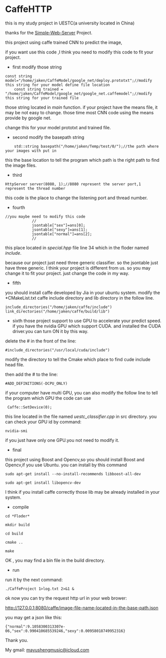 # CaffeHTTP

this is my study project in UESTC(a university located in China)

thanks for the [Simple-Web-Server](https://github.com/eidheim/Simple-Web-Server/blob/master/http_examples.cpp) Project.

this project using caffe trained CNN to predict the image,

if you want use this code ,I think you need to modify this code to fit your project.

* first 
    modify those string
```
const string model="/home/jaken/CaffeModel/google_net/deploy.prototxt";//modify this string for your model define file location
    const string trained = "/home/jaken/CaffeModel/google_net/google_net.caffemodel";//modify this string for your trained file
```
those string located in *main* function.
if your project have the means file, it may be not easy to change.
those time most CNN code using the means provide by google net.

change this for your model prototxt and trained file.

* second
    modify the basepath string
    
```
    std::string basepath("/home/jaken/Temp/test/0/");//the path where your images with put in
```

this the base location to tell the program which path is the right path to find the image files.

* third

```
HttpServer server(8080, 1);//8080 represent the server port,1 represent the thread number
```

this code is the place to change the listening port and thread number.

* fourth

```
//you maybe need to modify this code
            //
            jsontable["sex"]=ans[0];
            jsontable["sexy"]=ans[1];
            jsontable["normal"]=ans[2];
            //
```
this place located in *special.hpp* file line 34 which in the floder named *include*.

because our project just need three generic classifier. so the jsontable just have three generic. I think your project is different from us. so you may change it to fit your project. just change the code in my way.

* fifth

you should install caffe developed by Jia in your ubuntu system.
modify the *CMakeList.txt caffe include directory and lib directory in the follow line. 

```
include_directories("/home/jaken/caffe/include")
link_directories("/home/jaken/caffe/build/lib")
```

* sixth
those project support to use GPU to accelerate your predict speed.
if you have the nvidia GPU which support CUDA. and installed the CUDA driver.you can turn ON it by this way.

delete the # in the front of the line:

```
#include_directories("/usr/local/cuda/include")
```

modify the directory to tell the Cmake which place to find cude include head file.

then add the # to the line:

```
#ADD_DEFINITIONS(-DCPU_ONLY)
```

if your computer have multi GPU, you can also modify the follow line to tell the program which GPU the code can use

```
 Caffe::SetDevice(0);
```

this line located in the file named *uestc_classifier.cpp* in src directory.
you can check your GPU id by command:

```
nvidia-smi
```

if you just have only one GPU.you not need to modify it.

* final

this project using Boost and Opencv,so you should install Boost and Opencv,if you use Ubuntu. you can install by this command

```
sudo apt-get install --no-install-recommends libboost-all-dev

sudo apt-get install libopencv-dev
```

I think if you install caffe correctly those lib may be already  installed in your system.


* compile

```
cd *Floder*

mkdir build

cd build

cmake ..

make

```

OK , you may find a bin file in the build directory.

* run

run it by the next command:

```
./CaffeProject 1>log.txt 2>&1 &
```

ok now you can try the request http url in your web brower:

http://127.0.0.1:8080/caffe/image-file-name-located-in-the-base-path.json

you may get a json like this:

```
{"normal":9.1058300313307e-06,"sex":0.990410685539246,"sexy":0.00958018749952316}
```

Thank you.

My gmail: mayushengmusic@icloud.com


    
